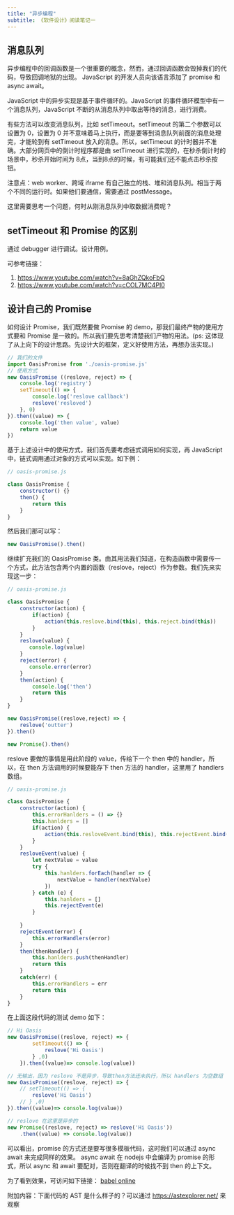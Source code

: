 ```yaml
---
title: "异步编程"
subtitle: 《软件设计》阅读笔记一
---
```

## 消息队列
异步编程中的回调函数是一个很重要的概念，然而，通过回调函数会毁掉我们的代码，导致回调地狱的出现。 JavaScript 的开发人员向该语言添加了 promise 和 async await。

JavaScript 中的异步实现是基于事件循环的。JavaScript 的事件循环模型中有一个消息队列，JavaScript 不断的从消息队列中取出等待的消息，进行消费。

有些方法可以改变消息队列，比如 setTimeout。setTimeout 的第二个参数可以设置为 0，设置为 0 并不意味着马上执行，而是要等到消息队列前面的消息处理完，才能轮到有 setTimeout 放入的消息。所以，setTimeout 的计时器并不准确。大部分网页中的倒计时程序都是由 setTimeout 进行实现的，在秒杀倒计时的场景中，秒杀开始时间为 8点，当到8点的时候，有可能我们还不能点击秒杀按钮。

注意点：web worker、跨域 iframe 有自己独立的栈、堆和消息队列。相当于两个不同的运行时。如果他们要通信，需要通过 postMessage。

这里需要思考一个问题，何时从刚消息队列中取数据消费呢？


## setTimeout 和 Promise 的区别
通过 debugger 进行调试。设计用例。

可参考链接：

1. https://www.youtube.com/watch?v=8aGhZQkoFbQ
2. https://www.youtube.com/watch?v=cCOL7MC4Pl0



## 设计自己的 Promise

如何设计 Promise，我们既然要做 Promise 的 demo，那我们最终产物的使用方式要和 Promise 是一致的。所以我们要先思考清楚我们产物的用法。(ps: 这体现了从上向下的设计思路。先设计大的框架，定义好使用方法，再想办法实现。)

```js
// 我们的文件
import OasisPromise from './oasis-promise.js'
// 使用方式
new OasisPromise ((reslove, reject) => {
    console.log('registry')
    setTimeout(() => {
        console.log('reslove callback')
        reslove('resloved')
    }, 0)
}).then((value) => {
    console.log('then value', value)
    return value
})
```

基于上述设计中的使用方式，我们首先要考虑链式调用如何实现，再 JavaScript 中，链式调用通过对象的方式可以实现。如下例：

```js
// oasis-promise.js

class OasisPromise {
    constructor() {}
    then() {
        return this
    }
}

```

然后我们那可以写：
```js
new OasisPromise().then()
```

继续扩充我们的 OasisPromise 类。由其用法我们知道，在构造函数中需要传一个方式，此方法包含两个内置的函数（reslove，reject）作为参数。我们先来实现这一步：

```js
// oasis-promise.js

class OasisPromise {
    constructor(action) {
        if(action) {
            action(this.reslove.bind(this), this.reject.bind(this))
        }
    }
    reslove(value) {
       console.log(value) 
    }
    reject(error) {
       console.error(error) 
    }
    then(action) {
        console.log('then')
        return this
    }
}

new OasisPromise((reslove,reject) => {
    reslove('outter')
}).then()

```


```js
new Promise().then()
```

reslove 要做的事情是用此阶段的 value，传给下一个 then 中的 handler，所以，在 then 方法调用的时候要能存下 then 方法的 handler，这里用了 handlers 数组。


```js
// oasis-promise.js

class OasisPromise {
    constructor(action) {
        this.errorHanlders = () => {}
        this.hanlders = []
        if(action) {
            action(this.resloveEvent.bind(this), this.rejectEvent.bind(this))
        }
    }
    resloveEvent(value) {
        let nextValue = value
        try {
            this.hanlders.forEach(handler => {
                nextValue = handler(nextValue)
            })  
        } catch (e) {
            this.hanlders = []
            this.rejectEvent(e)
        }
        
    }
    rejectEvent(error) {
        this.errorHandlers(error)
    }
    then(thenHandler) {
        this.hanlders.push(thenHandler)
        return this
    }
    catch(err) {
        this.errorHandlers = err
        return this
    }
}
```

在上面这段代码的测试 demo 如下：

```js
// Hi Oasis
new OasisPromise((reslove, reject) => {
        setTimeout(() => {
            reslove('Hi Oasis')
        } ,0)
    }).then((value)=> console.log(value))

// 无输出，因为 reslove 不是异步，导致then方法还未执行，所以 handlers 为空数组
new OasisPromise((reslove, reject) => {
    // setTimeout(() => {
        reslove('Hi Oasis')
    // } ,0)
}).then((value)=> console.log(value))

// reslove 在这里是异步的
new Promise((reslove, reject) => reslove('Hi Oasis'))
    .then((value) => console.log(value))
```

可以看出，promise 的方式还是要写很多模板代码，这时我们可以通过 async await 来完成同样的效果。
async await 在 nodejs 中会编译为 promise 的形式，所以 async 和 await 要配对，否则在翻译的时候找不到 then 的上下文。

为了看到效果，可访问如下链接：
[babel online](https://babeljs.io/repl/#?browsers=ie%2011&build=&builtIns=false&corejs=false&spec=false&loose=false&code_lz=MYewdgzgLgBNCGUAK8CWAnGBeG8IE8xgYAKAM1QBsBTMeAW2oEpsA-GAbwCgYZRJYCKBGy4A7mlhjUYACYgxAOiEBBAkXJVaDZjxjpqUAK7ownGBRp1GAGjhREIgL5cXQA&debug=false&forceAllTransforms=false&shippedProposals=false&circleciRepo=&evaluate=false&fileSize=false&timeTravel=false&sourceType=module&lineWrap=true&presets=env%2Cstage-2&prettier=false&targets=&version=7.20.6&externalPlugins=&assumptions=%7B%7D)





附加内容：下面代码的 AST 是什么样子的？可以通过 https://astexplorer.net/ 来观察
